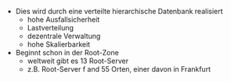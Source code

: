 - Dies wird durch eine verteilte hierarchische Datenbank realisiert
	- hohe Ausfallsicherheit
	- Lastverteilung
	- dezentrale Verwaltung
	- hohe Skalierbarkeit
- Beginnt schon in der Root-Zone
	- weltweit gibt es 13 Root-Server
	- z.B. Root-Server f and 55 Orten, einer davon in Frankfurt

